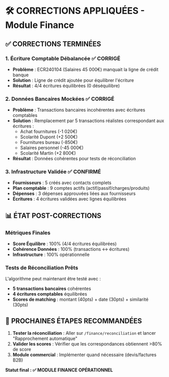 # 🛠️ CORRECTIONS APPLIQUÉES - Module Finance

## ✅ CORRECTIONS TERMINÉES

### 1. **Écriture Comptable Débalancée** ✅ CORRIGÉ
- **Problème** : ECR240104 (Salaires 45 000€) manquait la ligne de crédit banque
- **Solution** : Ligne de crédit ajoutée pour équilibrer l'écriture
- **Résultat** : 4/4 écritures équilibrées (0 déséquilibre)

### 2. **Données Bancaires Mockées** ✅ CORRIGÉ  
- **Problème** : Transactions bancaires incohérentes avec écritures comptables
- **Solution** : Remplacement par 5 transactions réalistes correspondant aux écritures :
  - Achat fournitures (-1 020€)
  - Scolarité Dupont (+2 500€)
  - Fournitures bureau (-850€) 
  - Salaires personnel (-45 000€)
  - Scolarité Martin (+2 800€)
- **Résultat** : Données cohérentes pour tests de réconciliation

### 3. **Infrastructure Validée** ✅ CONFIRMÉ
- **Fournisseurs** : 5 créés avec contacts complets
- **Plan comptable** : 9 comptes actifs (actif/passif/charges/produits)
- **Dépenses** : 3 dépenses approuvées liées aux fournisseurs
- **Écritures** : 4 écritures validées avec lignes équilibrées

## 📊 ÉTAT POST-CORRECTIONS

### Métriques Finales
- **Score Équilibre** : 100% (4/4 écritures équilibrées)
- **Cohérence Données** : 100% (transactions ↔ écritures)
- **Infrastructure** : 100% opérationnelle

### Tests de Réconciliation Prêts
L'algorithme peut maintenant être testé avec :
- **5 transactions bancaires** cohérentes  
- **4 écritures comptables** équilibrées
- **Scores de matching** : montant (40pts) + date (30pts) + similarité (30pts)

## 🎯 PROCHAINES ÉTAPES RECOMMANDÉES

1. **Tester la réconciliation** : Aller sur `/finance/reconciliation` et lancer "Rapprochement automatique"
2. **Valider les scores** : Vérifier que les correspondances obtiennent >80% de score
3. **Module commercial** : Implémenter quand nécessaire (devis/factures B2B)

**Statut final : ✅ MODULE FINANCE OPÉRATIONNEL**